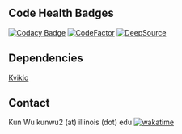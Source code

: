 ## Code Health Badges
[![Codacy Badge](https://app.codacy.com/project/badge/Grade/6cd4471dc30147dabc374b6cee61f03b)](https://app.codacy.com?utm_source=gh&utm_medium=referral&utm_content=&utm_campaign=Badge_grade)
[![CodeFactor](https://www.codefactor.io/repository/github/k-wu/flashtrain/badge?s=7f86943f3ba426ae1f40ab671f340937ea231e4b)](https://www.codefactor.io/repository/github/k-wu/flashtrain)
[![DeepSource](https://app.deepsource.com/gh/K-Wu/FlashTrain.svg/?label=active+issues&show_trend=true&token=d7YCxKKgZgyhjlQrCMVkugyJ)](https://app.deepsource.com/gh/K-Wu/FlashTrain/)

## Dependencies
[Kvikio](https://docs.rapids.ai/api/kvikio/nightly/install/)

## Contact
Kun Wu kunwu2 (at) illinois (dot) edu  [![wakatime](https://wakatime.com/badge/github/K-Wu/FlashTrain.svg)](https://wakatime.com/badge/github/K-Wu/FlashTrain)